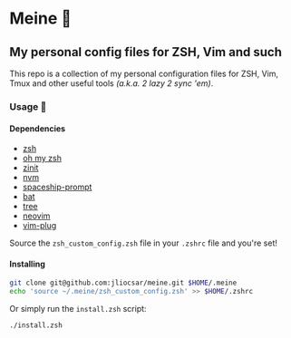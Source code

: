 # Meine :boar:

## My personal config files for ZSH, Vim and such

This repo is a collection of my personal configuration files for ZSH, Vim, Tmux and other useful tools _(a.k.a. 2 lazy 2 sync 'em)_.

### Usage :ninja:

#### Dependencies

- [zsh](https://www.zsh.org/)
- [oh my zsh](https://ohmyz.sh/)
- [zinit](https://github.com/zdharma-continuum/zinit)
- [nvm](https://github.com/nvm-sh/nvm/blob/master/README.md)
- [spaceship-prompt](https://github.com/spaceship-prompt/spaceship-prompt)
- [bat](https://github.com/sharkdp/bat)
- [tree](https://linux.die.net/man/1/tree)
- [neovim](https://neovim.io/)
- [vim-plug](https://github.com/junegunn/vim-plug)

Source the `zsh_custom_config.zsh` file in your `.zshrc` file and you're set!

#### Installing

```bash
git clone git@github.com:jliocsar/meine.git $HOME/.meine
echo 'source ~/.meine/zsh_custom_config.zsh' >> $HOME/.zshrc
```

Or simply run the `install.zsh` script:

```bash
./install.zsh
```
